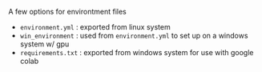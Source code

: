 A few options for environtment files

- `environment.yml` : exported from linux system
- `win_environment` : used from `environment.yml` to set up on a windows system w/ gpu
- `requirements.txt` : exported from windows system for use with google colab
